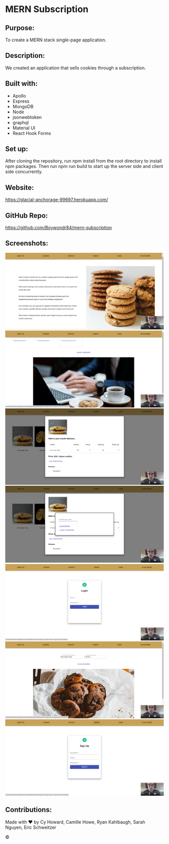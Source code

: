 # MERN Subscription

## Purpose:

To create a MERN stack single-page application.

## Description:

We created an application that sells cookies through a subscription. 

## Built with:
* Apollo
* Express
* MongoDB
* Node
* jsonwebtoken
* graphql
* Material UI
* React Hook Forms

## Set up:
After cloning the repository, run npm install from the root directory to install npm packages. Then run npm run build to start up the server side and client side concurrently.

## Website:
https://glacial-anchorage-99697.herokuapp.com/

## GitHub Repo:
https://github.com/Boywondr84/mern-subscription

## Screenshots:
<img src="screenshots\AboutUs.png" />
<img src="screenshots\ContactPage.png" />
<img src="screenshots\CookiesWithModal.png" />
<img src="screenshots\CookiesWithNestedModal.png" />
<img src="screenshots\Login.png" />
<img src="screenshots\Order.png" />
<img src="screenshots\SignUp.png" />

## Contributions:
Made with ❤️ by Cy Howard, Camille Howe, Ryan Kahlbaugh, Sarah Nguyen, Eric Schweitzer

&copy; 


<!-- this was taken out of client package.json it was after scripts  -->

  <!-- "eslintConfig": {
    "extends": [
      "react-app",
      "react-app/jest"
    ]
  }, -->